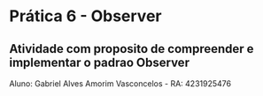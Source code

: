 # Prática 6 - Observer

## Atividade com proposito de compreender e implementar o padrao Observer

Aluno: Gabriel Alves Amorim Vasconcelos - RA: 4231925476
